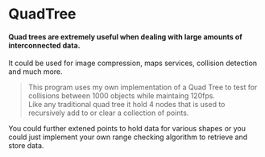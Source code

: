 # QuadTree
#### Quad trees are extremely useful when dealing with large amounts of interconnected data.
It could be used for image compression, maps services, collision detection and much more.
> This program uses my own implementation of a Quad Tree to test for collisions between 1000 objects while maintaing 120fps.  
> Like any traditional quad tree it hold 4 nodes that is used to recursively add to or clear a collection of points.  

You could further extened points to hold data for various shapes or you could just implement your own range checking algorithm to retrieve and store data.
